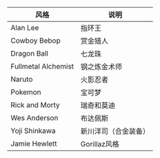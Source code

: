 |风格|说明|
|-|-|
|Alan Lee	|指环王|
|Cowboy Bebop	|赏金猎人|
|Dragon Ball	|七龙珠|
|Fullmetal Alchemist	|钢之炼金术师|
|Naruto	|火影忍者|
|Pokemon	|宝可梦|
|Rick and Morty	|瑞奇和莫迪|
|Wes Anderson	|布达佩斯|
|Yoji Shinkawa	|新川洋司（合金装备）|
|Jamie Hewlett	|Gorillaz风格